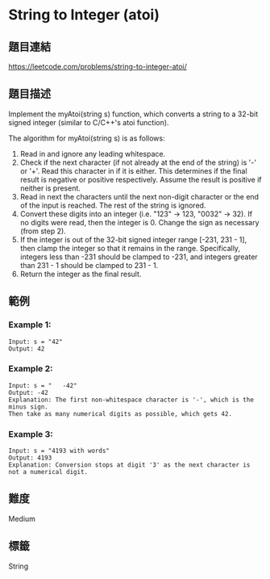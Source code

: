 # String to Integer (atoi)

## 題目連結
https://leetcode.com/problems/string-to-integer-atoi/

## 題目描述
Implement the myAtoi(string s) function, which converts a string to a 32-bit signed integer (similar to C/C++'s atoi function).

The algorithm for myAtoi(string s) is as follows:

1. Read in and ignore any leading whitespace.
2. Check if the next character (if not already at the end of the string) is '-' or '+'. Read this character in if it is either. This determines if the final result is negative or positive respectively. Assume the result is positive if neither is present.
3. Read in next the characters until the next non-digit character or the end of the input is reached. The rest of the string is ignored.
4. Convert these digits into an integer (i.e. "123" -> 123, "0032" -> 32). If no digits were read, then the integer is 0. Change the sign as necessary (from step 2).
5. If the integer is out of the 32-bit signed integer range [-231, 231 - 1], then clamp the integer so that it remains in the range. Specifically, integers less than -231 should be clamped to -231, and integers greater than 231 - 1 should be clamped to 231 - 1.
6. Return the integer as the final result.

## 範例

### Example 1:
```
Input: s = "42"
Output: 42
```

### Example 2:
```
Input: s = "   -42"
Output: -42
Explanation: The first non-whitespace character is '-', which is the minus sign.
Then take as many numerical digits as possible, which gets 42.
```

### Example 3:
```
Input: s = "4193 with words"
Output: 4193
Explanation: Conversion stops at digit '3' as the next character is not a numerical digit.
```

## 難度
Medium

## 標籤
String
